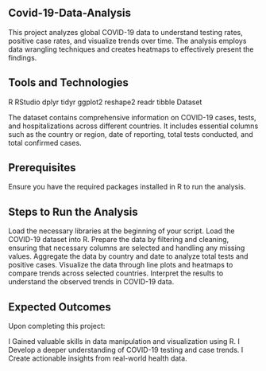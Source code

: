 ## Covid-19-Data-Analysis

This project analyzes global COVID-19 data to understand testing rates, positive case rates, and visualize trends over time. The analysis employs data wrangling techniques and creates heatmaps to effectively present the findings.

## Tools and Technologies

R
RStudio
dplyr
tidyr
ggplot2
reshape2
readr
tibble
Dataset

The dataset contains comprehensive information on COVID-19 cases, tests, and hospitalizations across different countries. It includes essential columns such as the country or region, date of reporting, total tests conducted, and total confirmed cases.

## Prerequisites

Ensure you have the required packages installed in R to run the analysis.

## Steps to Run the Analysis

Load the necessary libraries at the beginning of your script.
Load the COVID-19 dataset into R.
Prepare the data by filtering and cleaning, ensuring that necessary columns are selected and handling any missing values.
Aggregate the data by country and date to analyze total tests and positive cases.
Visualize the data through line plots and heatmaps to compare trends across selected countries.
Interpret the results to understand the observed trends in COVID-19 data.

## Expected Outcomes
Upon completing this project:

I Gained valuable skills in data manipulation and visualization using R.
I Develop a deeper understanding of COVID-19 testing and case trends.
I Create actionable insights from real-world health data.
